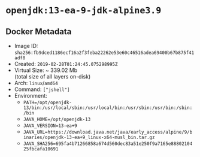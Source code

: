 # `openjdk:13-ea-9-jdk-alpine3.9`

## Docker Metadata

- Image ID: `sha256:fb9dced1186ecf16a2f3feba22262e53e60c46516adea69400b67b875f41adf8`
- Created: `2019-02-28T01:24:45.075298995Z`
- Virtual Size: ~ 339.02 Mb  
  (total size of all layers on-disk)
- Arch: `linux`/`amd64`
- Command: `["jshell"]`
- Environment:
  - `PATH=/opt/openjdk-13/bin:/usr/local/sbin:/usr/local/bin:/usr/sbin:/usr/bin:/sbin:/bin`
  - `JAVA_HOME=/opt/openjdk-13`
  - `JAVA_VERSION=13-ea+9`
  - `JAVA_URL=https://download.java.net/java/early_access/alpine/9/binaries/openjdk-13-ea+9_linux-x64-musl_bin.tar.gz`
  - `JAVA_SHA256=695fa4b71266858a674d560dec83a51e250f9a7165e8880210425fbcafa10691`
